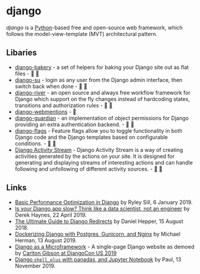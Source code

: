 # django

<dfn>django</dfn> is a [Python](README.md)-based free and open-source web framework, which follows the model-view-template (MVT) architectural pattern.

## Libaries

-   [django-bakery](http://django-bakery.rtfd.org/) - a set of helpers for baking your Django site out as flat files - [](https://github.com/datadesk/django-bakery) [](https://pypi.python.org/pypi/django-bakery)
-   [django-su](https://github.com/adamcharnock/django-su) - login as any user from the Django admin interface, then switch back when done - [](https://github.com/adamcharnock/django-su) [](https://pypi.org/project/django-su/)
-   [django-river](https://github.com/javrasya/django-river) - an open source and always free workflow framework for Django which support on the fly changes instead of hardcoding states, transitions and authorization rules - [](https://github.com/javrasya/django-river) [](https://pypi.org/project/django-river/)
-   [django-webmentions](https://github.com/easy-as-python/django-webmention) - [](https://pypi.org/project/django-webmention/)
-   [django-guardian](https://django-guardian.readthedocs.io/en/stable/overview.html) - an implementation of object permissions for Django providing an extra authentication backend. - [](https://github.com/django-guardian/django-guardian) [](https://pypi.org/project/django-guardian/)
-   [django-flags](https://cfpb.github.io/django-flags/) - Feature flags allow you to toggle functionality in both Django code and the Django templates based on configurable conditions. - [](https://github.com/cfpb/django-flags) [](https://pypi.org/project/django-flags/)
-   [Django Activity Stream](http://django-activity-stream.readthedocs.io/en/latest/) - Django Activity Stream is a way of creating activities generated by the actions on your site. It is designed for generating and displaying streams of interesting actions and can handle following and unfollowing of different activity sources. - [](https://github.com/justquick/django-activity-stream) [](https://pypi.org/project/django-activity-stream/)

## Links

-   [Basic Performance Optimization in Django](https://medium.com/@ryleysill93/basic-performance-optimization-in-django-ebd19089a33f) by Ryley Sill, 6 January 2019.
-   [Is your Django app slow? Think like a data scientist, not an engineer](https://dev.to/scoutapm/is-your-django-app-slow-think-like-a-data-scientist-not-an-engineer-5bnb) by Derek Haynes, 22 April 2019.
-   [The Ultimate Guide to Django Redirects](https://realpython.com/django-redirects/) by Daniel Hepper, 15 August 2018.
-   [Dockerizing Django with Postgres, Gunicorn, and Nginx](https://testdriven.io/blog/dockerizing-django-with-postgres-gunicorn-and-nginx/) by Michael Herman, 13 August 2019. 
-   [Django as a Microframework](https://github.com/wsvincent/django-microframework) - A single-page Django website as demoed by [Carlton Gibson at DjangoCon US 2019](https://www.youtube.com/watch?v=w9cYEovduWI)
-   [Django `shell_plus` with panadas, and Jupyter Notebook](https://www.imagescape.com/blog/2019/09/16/django-shell-plus-with-pandas-and-jupyter-notebook/) by Paul, 13 November 2019. 
